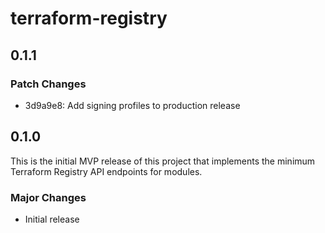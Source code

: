 # terraform-registry

## 0.1.1

### Patch Changes

- 3d9a9e8: Add signing profiles to production release

## 0.1.0

This is the initial MVP release of this project that implements the minimum Terraform Registry API endpoints for modules.

### Major Changes

- Initial release
